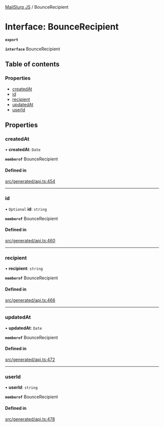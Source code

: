[MailSlurp JS](../README.md) / BounceRecipient

# Interface: BounceRecipient

**`export`**

**`interface`** BounceRecipient

## Table of contents

### Properties

- [createdAt](BounceRecipient.md#createdat)
- [id](BounceRecipient.md#id)
- [recipient](BounceRecipient.md#recipient)
- [updatedAt](BounceRecipient.md#updatedat)
- [userId](BounceRecipient.md#userid)

## Properties

### createdAt

• **createdAt**: `Date`

**`memberof`** BounceRecipient

#### Defined in

[src/generated/api.ts:454](https://github.com/mailslurp/mailslurp-client/blob/113e801/src/generated/api.ts#L454)

___

### id

• `Optional` **id**: `string`

**`memberof`** BounceRecipient

#### Defined in

[src/generated/api.ts:460](https://github.com/mailslurp/mailslurp-client/blob/113e801/src/generated/api.ts#L460)

___

### recipient

• **recipient**: `string`

**`memberof`** BounceRecipient

#### Defined in

[src/generated/api.ts:466](https://github.com/mailslurp/mailslurp-client/blob/113e801/src/generated/api.ts#L466)

___

### updatedAt

• **updatedAt**: `Date`

**`memberof`** BounceRecipient

#### Defined in

[src/generated/api.ts:472](https://github.com/mailslurp/mailslurp-client/blob/113e801/src/generated/api.ts#L472)

___

### userId

• **userId**: `string`

**`memberof`** BounceRecipient

#### Defined in

[src/generated/api.ts:478](https://github.com/mailslurp/mailslurp-client/blob/113e801/src/generated/api.ts#L478)
